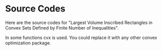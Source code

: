# Source Codes

Here are the source codes for "Largest Volume Inscribed Rectangles in Convex Sets Defined by Finite Number of Inequalities".

In some functions cvx is used. You could replace it with any other convex optimization package.
